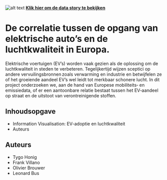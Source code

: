 ![alt text](https://github.com/TygoHonig/InfoVisualization2025/blob/main/images/cars.jpg)
**[Klik hier om de data story te bekijken](https://tygohonig.github.io/InfoVisualization2025/)**

# De correlatie tussen de opgang van elektrische auto’s en de luchtkwaliteit in Europa. 

Elektrische voertuigen (EV’s) worden vaak gezien als de oplossing om de luchtkwaliteit in steden te verbeteren. Tegelijkertijd wijzen sceptici op andere vervuilingsbronnen zoals verwarming en industrie en betwijfelen ze of het groeiende aandeel EV’s wel leidt tot merkbaar schonere lucht. In dit project onderzoeken we, aan de hand van Europese mobiliteits‑ en emissiedata, of er een aantoonbare relatie bestaat tussen het EV‑aandeel op straat en de uitstoot van verontreinigende stoffen. 

## Inhoudsopgave  
- Information Visualisation: EV-adoptie en luchtkwaliteit  
- Auteurs
  
## Auteurs
- Tygo Honig 
- Frank Villano
- Olivier Brouwer
- Leonard Bus